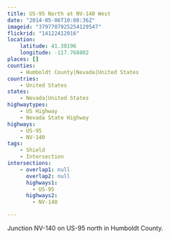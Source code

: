```yaml
---
title: US-95 North at NV-140 West
date: "2014-05-06T10:08:36Z"
imageid: "3797707925254129547"
flickrid: "14122412916"
location:
    latitude: 41.38196
    longitude: -117.768802
places: []
counties:
    - Humboldt County|Nevada|United States
countries:
    - United States
states:
    - Nevada|United States
highwaytypes:
    - US Highway
    - Nevada State Highway
highways:
    - US-95
    - NV-140
tags:
    - Shield
    - Intersection
intersections:
    - overlap1: null
      overlap2: null
      highways1:
        - US-95
      highways2:
        - NV-140

---
```

Junction NV-140 on US-95 north in Humboldt County.